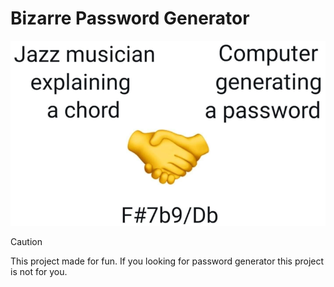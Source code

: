 # Bizarre Password Generator

![image](/banner.png)

> [!CAUTION]
> This project made for fun. If you looking for password generator this project 
> is not for you.


